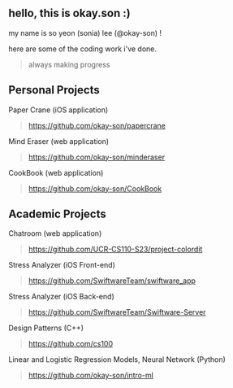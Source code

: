 ## hello, this is okay.son :)
my name is so yeon (sonia) lee (@okay-son) !

here are some of the coding work i've done.
> always making progress

## Personal Projects
Paper Crane (iOS application)
> https://github.com/okay-son/papercrane

Mind Eraser (web application)
> https://github.com/okay-son/minderaser

CookBook (web application)
> https://github.com/okay-son/CookBook

## Academic Projects
Chatroom (web application)
> https://github.com/UCR-CS110-S23/project-colordit

Stress Analyzer (iOS Front-end)
> https://github.com/SwiftwareTeam/swiftware_app

Stress Analyzer (iOS Back-end)
> https://github.com/SwiftwareTeam/Swiftware-Server

Design Patterns (C++)
> https://github.com/cs100

Linear and Logistic Regression Models, Neural Network (Python)
> https://github.com/okay-son/intro-ml



<!---
okay-son/okay-son is a ✨ special ✨ repository because its `README.md` (this file) appears on your GitHub profile.
You can click the Preview link to take a look at your changes.
--->
